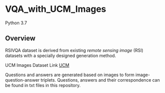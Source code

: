 # VQA_with_UCM_Images
Python 3.7

## Overview

RSIVQA dataset is derived from existing *remote sensing image* (RSI) datasets with a specially designed generation method.   

UCM Images Dataset Link
[UCM](http://weegee.vision.ucmerced.edu/datasets/landuse.html)

Questions and answers are generated based on images to form image-question-answer triplets. Questions, answers and their correspondence can 
be found in txt files in this repository.


